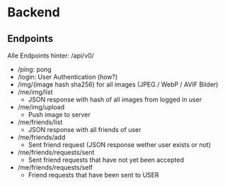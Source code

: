 # Backend

## Endpoints

Alle Endpoints hinter: /api/v0/

- /ping: pong
- /login: User Authentication (how?)
- /img/(image hash sha256) for all images (JPEG / WebP / AVIF Bilder)
- /me/img/list
  - JSON response with hash of all images from logged in user
- /me/img/upload
  - Push image to server
- /me/friends/list
  - JSON response with all friends of user
- /me/friends/add
  - Sent friend request (JSON response wether user exists or not)
- /me/friends/requests/sent
  - Sent friend requests that have not yet been accepted
- /me/friends/requests/self
  - Friend requests that have been sent to USER
